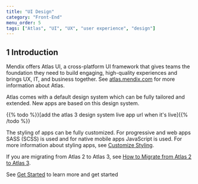 ```yaml
---
title: "UI Design"
category: "Front-End"
menu_order: 5
tags: ["Atlas", "UI", "UX", "user experience", "design"]
---
```


## 1 Introduction

Mendix offers Atlas UI, a cross-platform UI framework that gives teams the foundation they need to build engaging, high-quality experiences and brings UX, IT, and business together. See [atlas.mendix.com](https://atlas.mendix.com/) for more information about Atlas.

Atlas comes with a default design system which can be fully tailored and extended. New apps are based on this design system. 

{{% todo %}}[add the atlas 3 design system live app url when it's live]{{% /todo %}}

The styling of apps can be fully customized. For progressive and web apps SASS (SCSS) is used and for native mobile apps JavaScript is used. For more information about styling apps, see [Customize Styling](customize-styling-new).

If you are migrating from Atlas 2 to Atlas 3, see [How to Migrate from Atlas 2 to Atlas 3](/refguide/moving-from-atlas-2-to-3).

See [Get Started](get-started) to learn more and get started